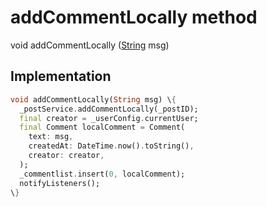 


# addCommentLocally method








void addCommentLocally
([String](https:api.flutter.dev/flutter/dart-core/String-class.html) msg)








## Implementation

```dart
void addCommentLocally(String msg) \{
  _postService.addCommentLocally(_postID);
  final creator = _userConfig.currentUser;
  final Comment localComment = Comment(
    text: msg,
    createdAt: DateTime.now().toString(),
    creator: creator,
  );
  _commentlist.insert(0, localComment);
  notifyListeners();
\}
```







